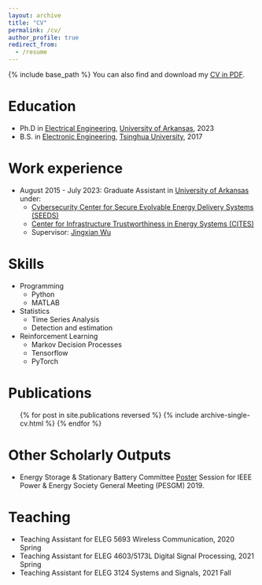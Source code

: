```yaml
---
layout: archive
title: "CV"
permalink: /cv/
author_profile: true
redirect_from:
  - /resume
---
```


{% include base_path %}
You can also find and download my [CV in PDF]().

Education
======
* Ph.D in [Electrical Engineering](https://electrical-engineering.uark.edu/index.php), [University of Arkansas](https://www.uark.edu/), 2023
* B.S. in [Electronic Engineering](https://www.ee.tsinghua.edu.cn/en/), [Tsinghua University](https://www.tsinghua.edu.cn/en/), 2017

Work experience
======
* August 2015 - July 2023: Graduate Assistant in [University of Arkansas](https://www.uark.edu/) under:
  * [Cybersecurity Center for Secure Evolvable Energy Delivery Systems (SEEDS)](https://seeds.uapower.group/about/)
  * [Center for Infrastructure Trustworthiness in Energy Systems (CITES)](https://iucrc.nsf.gov/centers/center-for-infrastructure-trustworthiness-in-energy-systems-cites/)
  * Supervisor: [Jingxian Wu](https://wuj.hosted.uark.edu/)
  
Skills
======
* Programming
  * Python
  * MATLAB
* Statistics
  * Time Series Analysis
  * Detection and estimation
* Reinforcement Learning
  * Markov Decision Processes
  * Tensorflow
  * PyTorch

Publications
======
  <ul>{% for post in site.publications reversed %}
    {% include archive-single-cv.html %}
  {% endfor %}</ul>
  
Other Scholarly Outputs
======
* Energy Storage & Stationary Battery Committee [Poster](https://github.com/Arthurliyaze/Arthurliyaze.github.io/blob/master/files/poster.pdf) Session for IEEE Power & Energy Society General Meeting (PESGM) 2019.
  
Teaching
======
* Teaching Assistant for ELEG 5693 Wireless Communication, 2020 Spring
* Teaching Assistant for ELEG 4603/5173L Digital Signal Processing, 2021 Spring
* Teaching Assistant for ELEG 3124 Systems and Signals, 2021 Fall

